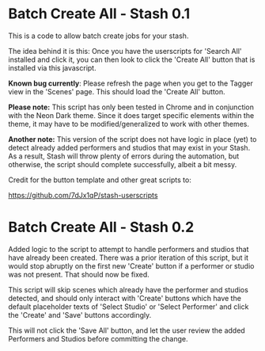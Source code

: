 # Batch Create All - Stash 0.1
This is a code to allow batch create jobs for your stash. 

The idea behind it is this: Once you have the userscripts for 'Search All' installed and click it, you can then look to click the 'Create All' button that is installed via this javascript. 

**Known bug currently**: Please refresh the page when you get to the Tagger view in the 'Scenes' page. This should load the 'Create All' button.

**Please note:** This script has only been tested in Chrome and in conjunction with the Neon Dark theme. Since it does target specific elements within the theme, it may have to be modified/generalized to work with other themes.

**Another note:** This version of the script does not have logic in place (yet) to detect already added performers and studios that may exist in your Stash. As a result, Stash will throw plenty of errors during the automation, but otherwise, the script should complete successfully, albeit a bit messy.

Credit for the button template and other great scripts to:

https://github.com/7dJx1qP/stash-userscripts


# Batch Create All - Stash 0.2

Added logic to the script to attempt to handle performers and studios that have already been created. There was a prior iteration of this script, but it would stop abruptly on the first new 'Create' button if a performer or studio was not present. That should now be fixed.

This script will skip scenes which already have the performer and studios detected, and should only interact with 'Create' buttons which have the default placeholder texts of 'Select Studio' or 'Select Performer' and click the 'Create' and 'Save' buttons accordingly.

This will not click the 'Save All' button, and let the user review the added Performers and Studios before committing the change.
